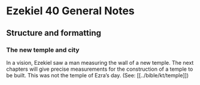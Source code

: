 # Ezekiel 40 General Notes
## Structure and formatting

### The new temple and city

In a vision, Ezekiel saw a man measuring the wall of a new temple. The next chapters will give precise measurements for the construction of a temple to be built. This was not the temple of Ezra’s day. (See: [[../bible/kt/temple]])